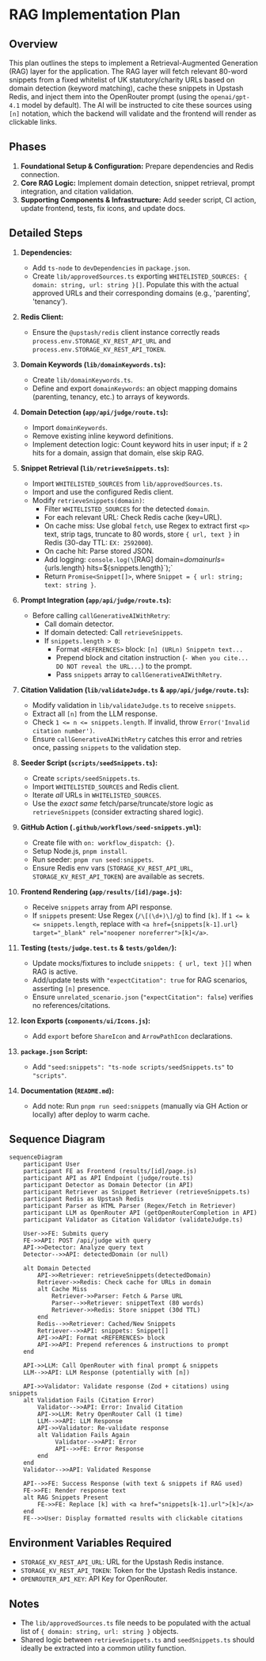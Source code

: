 # RAG Implementation Plan

## Overview

This plan outlines the steps to implement a Retrieval-Augmented Generation (RAG) layer for the application. The RAG layer will fetch relevant 80-word snippets from a fixed whitelist of UK statutory/charity URLs based on domain detection (keyword matching), cache these snippets in Upstash Redis, and inject them into the OpenRouter prompt (using the `openai/gpt-4.1` model by default). The AI will be instructed to cite these sources using `[n]` notation, which the backend will validate and the frontend will render as clickable links.

## Phases

1.  **Foundational Setup & Configuration:** Prepare dependencies and Redis connection.
2.  **Core RAG Logic:** Implement domain detection, snippet retrieval, prompt integration, and citation validation.
3.  **Supporting Components & Infrastructure:** Add seeder script, CI action, update frontend, tests, fix icons, and update docs.

## Detailed Steps

1.  **Dependencies:**
    *   Add `ts-node` to `devDependencies` in `package.json`.
    *   Create `lib/approvedSources.ts` exporting `WHITELISTED_SOURCES: { domain: string, url: string }[]`. Populate this with the actual approved URLs and their corresponding domains (e.g., 'parenting', 'tenancy').

2.  **Redis Client:**
    *   Ensure the `@upstash/redis` client instance correctly reads `process.env.STORAGE_KV_REST_API_URL` and `process.env.STORAGE_KV_REST_API_TOKEN`.

3.  **Domain Keywords (`lib/domainKeywords.ts`):**
    *   Create `lib/domainKeywords.ts`.
    *   Define and export `domainKeywords`: an object mapping domains (parenting, tenancy, etc.) to arrays of keywords.

4.  **Domain Detection (`app/api/judge/route.ts`):**
    *   Import `domainKeywords`.
    *   Remove existing inline keyword definitions.
    *   Implement detection logic: Count keyword hits in user input; if ≥ 2 hits for a domain, assign that domain, else skip RAG.

5.  **Snippet Retrieval (`lib/retrieveSnippets.ts`):**
    *   Import `WHITELISTED_SOURCES` from `lib/approvedSources.ts`.
    *   Import and use the configured Redis client.
    *   Modify `retrieveSnippets(domain)`:
        *   Filter `WHITELISTED_SOURCES` for the detected `domain`.
        *   For each relevant URL: Check Redis cache (key=URL).
        *   On cache miss: Use global `fetch`, use Regex to extract first `<p>` text, strip tags, truncate to 80 words, store `{ url, text }` in Redis (30-day TTL: `EX: 2592000`).
        *   On cache hit: Parse stored JSON.
        *   Add logging: `console.log(\`[RAG] domain=${domain} urls=${urls.length} hits=${snippets.length}\`);`
        *   Return `Promise<Snippet[]>`, where `Snippet = { url: string; text: string }`.

6.  **Prompt Integration (`app/api/judge/route.ts`):**
    *   Before calling `callGenerativeAIWithRetry`:
        *   Call domain detector.
        *   If domain detected: Call `retrieveSnippets`.
        *   If `snippets.length > 0`:
            *   Format `<REFERENCES>` block: `[n] (URLn) Snippetn text...`
            *   Prepend block and citation instruction (`- When you cite... DO NOT reveal the URL...`) to the prompt.
            *   Pass `snippets` array to `callGenerativeAIWithRetry`.

7.  **Citation Validation (`lib/validateJudge.ts` & `app/api/judge/route.ts`):**
    *   Modify validation in `lib/validateJudge.ts` to receive `snippets`.
    *   Extract all `[n]` from the LLM response.
    *   Check `1 <= n <= snippets.length`. If invalid, throw `Error('Invalid citation number')`.
    *   Ensure `callGenerativeAIWithRetry` catches this error and retries once, passing `snippets` to the validation step.

8.  **Seeder Script (`scripts/seedSnippets.ts`):**
    *   Create `scripts/seedSnippets.ts`.
    *   Import `WHITELISTED_SOURCES` and Redis client.
    *   Iterate *all* URLs in `WHITELISTED_SOURCES`.
    *   Use the *exact same* fetch/parse/truncate/store logic as `retrieveSnippets` (consider extracting shared logic).

9.  **GitHub Action (`.github/workflows/seed-snippets.yml`):**
    *   Create file with `on: workflow_dispatch: {}`.
    *   Setup Node.js, `pnpm install`.
    *   Run seeder: `pnpm run seed:snippets`.
    *   Ensure Redis env vars (`STORAGE_KV_REST_API_URL`, `STORAGE_KV_REST_API_TOKEN`) are available as secrets.

10. **Frontend Rendering (`app/results/[id]/page.js`):**
    *   Receive `snippets` array from API response.
    *   If `snippets` present: Use Regex (`/\[(\d+)\]/g`) to find `[k]`. If `1 <= k <= snippets.length`, replace with `<a href={snippets[k-1].url} target="_blank" rel="noopener noreferrer">[k]</a>`.

11. **Testing (`tests/judge.test.ts` & `tests/golden/`):**
    *   Update mocks/fixtures to include `snippets: { url, text }[]` when RAG is active.
    *   Add/update tests with `"expectCitation": true` for RAG scenarios, asserting `[n]` presence.
    *   Ensure `unrelated_scenario.json` (`"expectCitation": false`) verifies no references/citations.

12. **Icon Exports (`components/ui/Icons.js`):**
    *   Add `export` before `ShareIcon` and `ArrowPathIcon` declarations.

13. **`package.json` Script:**
    *   Add `"seed:snippets": "ts-node scripts/seedSnippets.ts"` to `"scripts"`.

14. **Documentation (`README.md`):**
    *   Add note: Run `pnpm run seed:snippets` (manually via GH Action or locally) after deploy to warm cache.

## Sequence Diagram

```mermaid
sequenceDiagram
    participant User
    participant FE as Frontend (results/[id]/page.js)
    participant API as API Endpoint (judge/route.ts)
    participant Detector as Domain Detector (in API)
    participant Retriever as Snippet Retriever (retrieveSnippets.ts)
    participant Redis as Upstash Redis
    participant Parser as HTML Parser (Regex/Fetch in Retriever)
    participant LLM as OpenRouter API (getOpenRouterCompletion in API)
    participant Validator as Citation Validator (validateJudge.ts)

    User->>FE: Submits query
    FE->>API: POST /api/judge with query
    API->>Detector: Analyze query text
    Detector-->>API: detectedDomain (or null)

    alt Domain Detected
        API->>Retriever: retrieveSnippets(detectedDomain)
        Retriever->>Redis: Check cache for URLs in domain
        alt Cache Miss
            Retriever->>Parser: Fetch & Parse URL
            Parser-->>Retriever: snippetText (80 words)
            Retriever->>Redis: Store snippet (30d TTL)
        end
        Redis-->>Retriever: Cached/New Snippets
        Retriever-->>API: snippets: Snippet[]
        API->>API: Format <REFERENCES> block
        API->>API: Prepend references & instructions to prompt
    end

    API->>LLM: Call OpenRouter with final prompt & snippets
    LLM-->>API: LLM Response (potentially with [n])

    API->>Validator: Validate response (Zod + citations) using snippets
    alt Validation Fails (Citation Error)
        Validator-->>API: Error: Invalid Citation
        API->>LLM: Retry OpenRouter Call (1 time)
        LLM-->>API: LLM Response
        API->>Validator: Re-validate response
        alt Validation Fails Again
             Validator-->>API: Error
             API-->>FE: Error Response
        end
    end
    Validator-->>API: Validated Response

    API-->>FE: Success Response (with text & snippets if RAG used)
    FE->>FE: Render response text
    alt RAG Snippets Present
        FE->>FE: Replace [k] with <a href="snippets[k-1].url">[k]</a>
    end
    FE-->>User: Display formatted results with clickable citations
```

## Environment Variables Required

*   `STORAGE_KV_REST_API_URL`: URL for the Upstash Redis instance.
*   `STORAGE_KV_REST_API_TOKEN`: Token for the Upstash Redis instance.
*   `OPENROUTER_API_KEY`: API Key for OpenRouter.

## Notes

*   The `lib/approvedSources.ts` file needs to be populated with the actual list of `{ domain: string, url: string }` objects.
*   Shared logic between `retrieveSnippets.ts` and `seedSnippets.ts` should ideally be extracted into a common utility function.